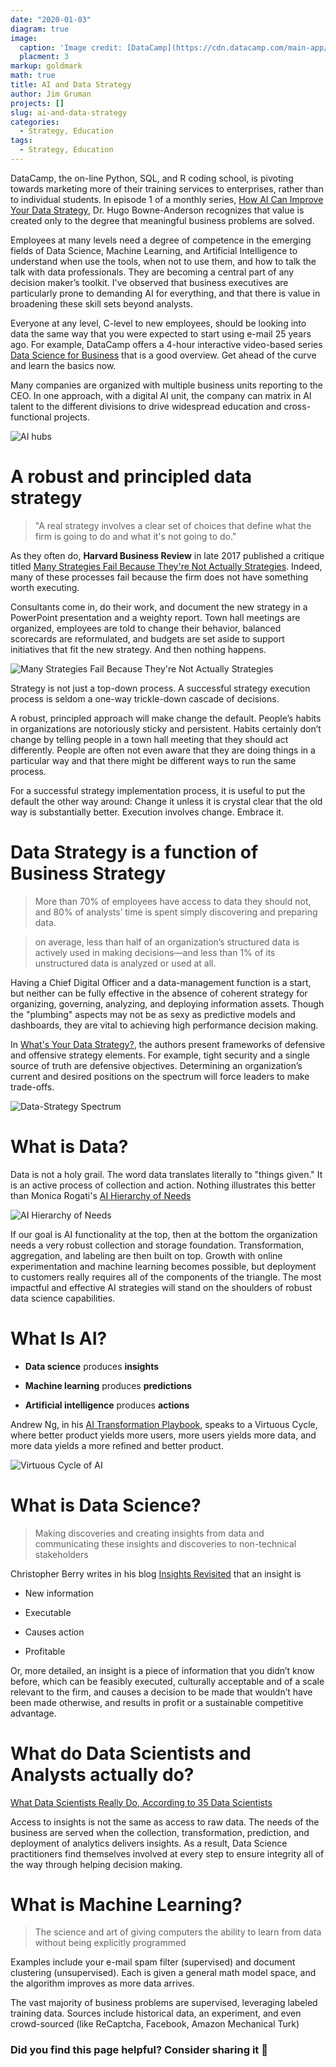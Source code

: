 ```yaml
---
date: "2020-01-03"
diagram: true
image: 
  caption: 'Image credit: [DataCamp](https://cdn.datacamp.com/main-app/assets/brand/logos/DataCamp_Horizontal_RGB-d196011f63ebda76dc5c9772425cf9541b8639af842d5e5476ef10f2460ed1e4.png)'
  placment: 3
markup: goldmark
math: true
title: AI and Data Strategy
author: Jim Gruman
projects: []
slug: ai-and-data-strategy
categories:
  - Strategy, Education
tags:
  - Strategy, Education
---
```


DataCamp, the on-line Python, SQL, and R coding school, is pivoting towards marketing more of their training services  to enterprises, rather than to individual students. In episode 1 of a monthly series, [How AI Can Improve Your Data Strategy](https://www.datacamp.com/resources/webinars/how-ai-can-improve-your-data-strategy), Dr. Hugo Bowne-Anderson recognizes that value is created only to the degree that meaningful business problems are solved. 

Employees at many levels need a degree of competence in the emerging fields of Data Science, Machine Learning, and Artificial Intelligence to understand when use the tools, when not to use them, and how to talk the talk with data professionals. They are becoming a central part of any decision maker’s toolkit. I've observed that business executives are particularly prone to demanding AI for everything, and that there is value in broadening these skill sets beyond analysts. 

Everyone at any level, C-level to new employees, should be looking into data the same way that you were expected to start using e-mail 25 years ago. For example, DataCamp offers a 4-hour interactive video-based series [Data Science for Business](https://www.datacamp.com/courses/data-science-for-business) that is a good overview. Get ahead of the curve and learn the basics now.

Many companies are organized with multiple business units reporting to the CEO. In one approach, with a digital AI unit, the company can matrix in AI talent to the different divisions to drive widespread education and cross-functional projects.

![AI hubs](https://d6hi0znd7umn4.cloudfront.net/content/uploads/2018/12/AITransformationPlaybook1-768x576.png)

# A robust and principled data strategy

> "A real strategy involves a clear set of choices that define what the firm is going to do and what it's not going to do."

As they often do, **Harvard Business Review** in late 2017 published a critique titled 
[Many Strategies Fail Because They're Not Actually Strategies](https://hbr.org/2017/11/many-strategies-fail-because-theyre-not-actually-strategies). Indeed, many of these processes fail because the firm does not have something worth executing.

Consultants come in, do their work, and document the new strategy in a PowerPoint presentation and a weighty report. Town hall meetings are organized, employees are told to change their behavior, balanced scorecards are reformulated, and budgets are set aside to support initiatives that fit the new strategy. And then nothing happens.

![Many Strategies Fail Because They're Not Actually Strategies](https://hbr.org/resources/images/article_assets/2017/11/nov17-08-135629213-Lobo-Press.jpg)

Strategy is not just a top-down process. A successful strategy execution process is seldom a one-way trickle-down cascade of decisions.

A robust, principled approach will make change the default. People’s habits in organizations are notoriously sticky and persistent. Habits certainly don’t change by telling people in a town hall meeting that they should act differently. People are often not even aware that they are doing things in a particular way and that there might be different ways to run the same process.

For a successful strategy implementation process, it is useful to put the default the other way around: Change it unless it is crystal clear that the old way is substantially better. Execution involves change. Embrace it.

# Data Strategy is a function of Business Strategy

> More than 70% of employees have access to data they should not, and 80% of analysts’ time is spent simply discovering and preparing data. 

> on average, less than half of an organization’s structured data is actively used in making decisions—and less than 1% of its unstructured data is analyzed or used at all. 

Having a Chief Digital Officer and a data-management function is a start, but neither can be fully effective in the absence of coherent strategy for organizing, governing, analyzing, and deploying information assets. Though the "plumbing" aspects may not be as sexy as predictive models and dashboards, they are vital to achieving high performance decision making. 

In [What's Your Data Strategy?](https://hbr.org/2017/05/whats-your-data-strategy), the authors present frameworks of defensive and offensive strategy elements. For example, tight security and a single source of truth are defensive objectives. Determining an organization’s current and desired positions on the spectrum will force leaders to make trade-offs. 

![Data-Strategy Spectrum](https://hbr.org/resources/images/article_assets/2017/04/R1703G_DALLEMULE_SPECTRUM.png)

# What is Data?

Data is not a holy grail. The word data translates literally to "things given." It is an active process of collection and action. Nothing illustrates this better than Monica Rogati's [AI Hierarchy of Needs](https://hackernoon.com/the-ai-hierarchy-of-needs-18f111fcc007)

![AI Hierarchy of Needs](https://hackernoon.com/hn-images/1*7IMev5xslc9FLxr9hHhpFw.png)

If our goal is AI functionality at the top, then at the bottom the organization needs a very robust collection and storage foundation. Transformation, aggregation, and labeling are then built on top. Growth with online experimentation and machine learning becomes possible, but deployment to customers really requires all of the components of the triangle. The most impactful and effective AI strategies will stand on the shoulders of robust data science capabilities.

# What Is AI?

- **Data science** produces **insights**

- **Machine learning** produces **predictions**

- **Artificial intelligence** produces **actions**

Andrew Ng, in his [AI Transformation Playbook](https://landing.ai/ai-transformation-playbook/), speaks to a Virtuous Cycle, where better product yields more users,  more users yields more data, and more data yields a more refined and better product. 

![Virtuous Cycle of AI](https://d6hi0znd7umn4.cloudfront.net/content/uploads/2018/12/AITransformationPlaybook2-768x576.png)

# What is Data Science?

> Making discoveries and creating insights from data and communicating these insights and discoveries to non-technical stakeholders

Christopher Berry writes in his blog [Insights Revisited](https://christopherberry.ca/insight-revisited/) that an insight is 

- New information

- Executable

- Causes action

- Profitable

Or, more detailed, an insight is a piece of information that you didn’t know before, which can be feasibly executed, culturally acceptable and of a scale relevant to the firm, and causes a decision to be made that wouldn’t have been made otherwise, and results in profit or a sustainable competitive advantage.

# What do Data Scientists and Analysts actually do?

[What Data Scientists Really Do, According to 35 Data Scientists](https://hbr.org/2018/08/what-data-scientists-really-do-according-to-35-data-scientists)

Access to insights is not the same as access to raw data. The needs of the business are served when the collection, transformation, prediction, and deployment of analytics delivers insights. As a result, Data Science practitioners find themselves involved at every step to ensure integrity all of the way through helping decision making.

# What is Machine Learning?

> The science and art of giving computers the ability to learn from data without being explicitly programmed

Examples include your e-mail spam filter (supervised) and document clustering (unsupervised). Each is given a general math model space, and the algorithm improves as more data arrives. 

The vast majority of business problems are supervised, leveraging labeled training data. Sources include historical data, an experiment, and even crowd-sourced (like ReCaptcha, Facebook, Amazon Mechanical Turk)




### Did you find this page helpful? Consider sharing it 🙌

